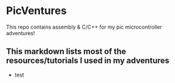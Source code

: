 # PicVentures
This repo contains assembly &amp; C/C++ for my pic microcontroller adventures!

## This markdown lists most of the resources/tutorials I used in my adventures
- test

